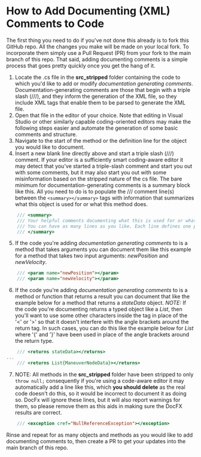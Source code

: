 # How to Add Documenting (XML) Comments to Code
The first thing you need to do if you've not done this already is to fork this GitHub repo. All the changes you make will be made on your local fork. To incorporate them simply use a Pull Request (PR) from your fork to the main branch of this repo. That said, adding documenting comments is a simple process that goes pretty quickly once you get the hang of it.

1. Locate the .cs file in the **src_stripped** folder containing the code to which you'd like to add or modify *documentation generating comments*. Documentation-generating comments are those that begin with a triple slash (///), and they inform the generation of the XML file, so they include XML tags that enable them to be parsed to generate the XML file.
2. Open that file in the editor of your choice. Note that editing in Visual Studio or other similarly capable coding-oriented editors may make the following steps easier and automate the generation of some basic comments and structure.
3. Navigate to the start of the method or the definition line for the object you would like to document.
4. Insert a new blank line directly above and start a triple slash (///) comment. If your editor is a sufficiently smart coding-aware editor it may detect that you've started a triple-slash comment and start you out with some comments, but it may also start you out with some misinformation based on the stripped nature of the cs file. The bare minimum for documentation-generating comments is a summary block like this. All you need to do is to populate the /// comment line(s) between the `<summary></summary>` tags with information that summarizes what this object is used for or what this method does.
```cs
    /// <summary>
    /// Your helpful comments documenting what this is used for or what this does go here!
    /// You can have as many lines as you like. Each line defines one paragraph of documentation.
    /// </summary>
```
5. If the code you're adding *documentation generating comments* to is a method that takes arguments you can document them like this example for a method that takes two input arguments: *newPosition* and *newVelocity*.
```cs
    /// <param name="newPosition"></param>
    /// <param name="newVelocity"></param>
```
6. If the code you're adding *documentation generating comments* to is a method or function that returns a result you can document that like the example below for a method that returns a *stateData* object. *NOTE:* If the code you're documenting returns a typed object like a *List<T>*, then you'll want to use some other characters inside the <return> tag in place of the '<' or '>' so that it doesn't interfere with the angle brackets around the return tag. In such cases, you can do this like the example below for *List<ManeuverNodeData>* where '{' and '}' have been used in place of the angle brackets around the return type.
```cs
    /// <returns stateData></returns>
...
    /// <returns List{ManeuverNodeData}></returns>
```
7. NOTE: All methods in the **src_stripped** folder have been stripped to only `throw null;` consequently if you're using a code-aware editor it may automatically add a line like this, which **you should delete** as the real code doesn't do this, so it would be incorrect to document it as doing so. DocFx will ignore these lines, but it will also report warnings for them, so please remove them as this aids in making sure the DocFX results are correct.
```cs
    /// <exception cref="NullReferenceException"></exception>
```

Rinse and repeat for as many objects and methods as you would like to add documenting comments to, then create a PR to get your updates into the main branch of this repo.
